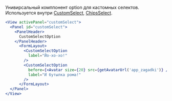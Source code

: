Унивирсальный комппонент option для кастомных селектов.  
Используется внутри [CustomSelect](https://vkcom.github.io/vkui-styleguide/#!/CustomSelect), [ChipsSelect](https://vkcom.github.io/vkui-styleguide/#!/ChipsSelect).

```jsx
<View activePanel="сustomSelect">
  <Panel id="сustomSelect">
    <PanelHeader>
      CustomSelectOption
    </PanelHeader>
      <FormLayout>
        <CustomSelectOption
          label="Йо-хо-хо!"
        />
        <CustomSelectOption
          before={<Avatar size={20} src={getAvatarUrl('app_zagadki')} />}
          label="И бутылка рома!"
        />
      </FormLayout>
  </Panel>
</View>
```
